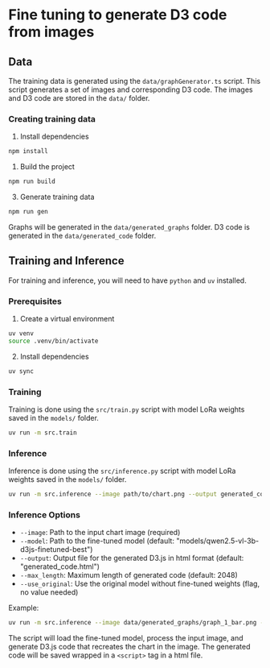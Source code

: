 # Fine tuning to generate D3 code from images

## Data

The training data is generated using the `data/graphGenerator.ts` script. This
script generates a set of images and corresponding D3 code. The images and D3
code are stored in the `data/` folder.

### Creating training data

1. Install dependencies

```bash
npm install
```

1. Build the project

```bash
npm run build
```

3. Generate training data

```bash
npm run gen
```

Graphs will be generated in the `data/generated_graphs` folder. D3 code is
generated in the `data/generated_code` folder.

## Training and Inference

For training and inference, you will need to have `python` and `uv` installed.

### Prerequisites

1. Create a virtual environment

```bash
uv venv
source .venv/bin/activate
```

2. Install dependencies

```bash
uv sync
```

### Training

Training is done using the `src/train.py` script with model LoRa weights saved
in the `models/` folder.

```bash
uv run -m src.train
```

### Inference

Inference is done using the `src/inference.py` script with model LoRa weights
saved in the `models/` folder.

```bash
uv run -m src.inference --image path/to/chart.png --output generated_code.html
```

### Inference Options

- `--image`: Path to the input chart image (required)
- `--model`: Path to the fine-tuned model (default:
  "models/qwen2.5-vl-3b-d3js-finetuned-best")
- `--output`: Output file for the generated D3.js in html format (default:
  "generated_code.html")
- `--max_length`: Maximum length of generated code (default: 2048)
- `--use_original`: Use the original model without fine-tuned weights (flag, no
  value needed)

Example:

```bash
uv run -m src.inference --image data/generated_graphs/graph_1_bar.png --output my_d3_code.html
```

The script will load the fine-tuned model, process the input image, and generate
D3.js code that recreates the chart in the image. The generated code will be
saved wrapped in a `<script>` tag in a html file.
